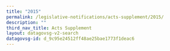 ```yaml
---
title: "2015"
permalink: /legislative-notifications/acts-supplement/2015/
description: ""
third_nav_title: Acts Supplement
layout: datagovsg-v2-search
datagovsg-id: d_9c95e24512ff48ae25bae1773f1deac6
---
```

